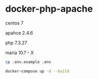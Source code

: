 # docker-php-apache

centos 7

apahce 2.4.6

php 7.3.27

maria 10.? - X

```bash
cp .env.example .env

docker-compose up -d --build
```
